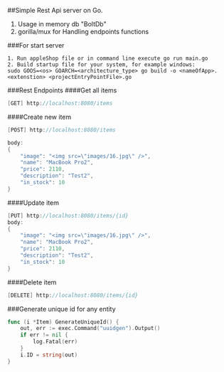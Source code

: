 ##Simple Rest Api server on Go.
1. Usage in memory db "BoltDb"
2. gorilla/mux for Handling endpoints functions

###For start server
```shell script
1. Run appleShop file or in command line execute go run main.go
2. Build startup file for your system, for example windows:
sudo GOOS=<os> GOARCH=<architecture_type> go build -o <nameOfApp>.<extenstion> <projectEntryPointFile>.go
```

###Rest Endpoints
####Get all items
```go
[GET] http://localhost:8080/items
```
####Create new item
```go
[POST] http://localhost:8080/items

body:
{
    "image": "<img src=\"images/16.jpg\" />",
    "name": "MacBook Pro2",
    "price": 2110,
    "description": "Test2",
    "in_stock": 10
}
```

####Update item
```go
[PUT] http://localhost:8080/items/{id}
body:
{
    "image": "<img src=\"images/16.jpg\" />",
    "name": "MacBook Pro2",
    "price": 2110,
    "description": "Test2",
    "in_stock": 10
}
```

####Delete item
```go
[DELETE] http://localhost:8080/items/{id}
```

###Generate unique id for any entity
```go
func (i *Item) GenerateUniqueId() {
	out, err := exec.Command("uuidgen").Output()
	if err != nil {
		log.Fatal(err)
	}
	i.ID = string(out)
}
```
